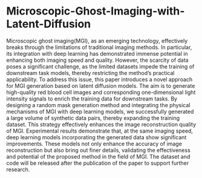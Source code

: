 # Microscopic-Ghost-Imaging-with-Latent-Diffusion

Microscopic ghost imaging(MGI), as an emerging technology, effectively breaks through the limitations of traditional imaging methods. In particular, its integration with deep learning has demonstrated immense potential in enhancing both imaging speed and quality. However, the scarcity of data poses a significant challenge, as the limited datasets impede the training of downstream task models, thereby restricting the method’s practical applicability. To address this issue, this paper introduces a novel approach for MGI generation based on latent diffusion models. The aim is to generate high-quality red blood cell images and corresponding one-dimensional light intensity signals to enrich the training data for downstream tasks. By designing a random mask generation method and integrating the physical mechanisms of MGI with deep learning models, we successfully generated a large volume of synthetic data pairs, thereby expanding the training dataset. This strategy effectively enhances the image reconstruction quality of MGI. Experimental results demonstrate that, at the same imaging speed, deep learning models incorporating the generated data show significant improvements. These models not only enhance the accuracy of image reconstruction but also bring out finer details, validating the effectiveness and potential of the proposed method in the field of MGI. The dataset and code will be released after the publication of the paper to support further research.

